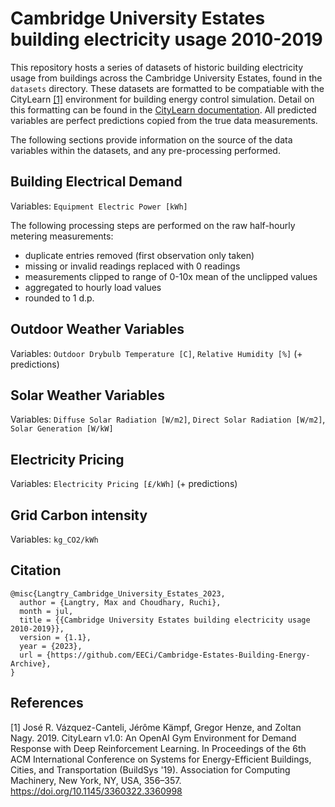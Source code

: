 # Cambridge University Estates building electricity usage 2010-2019

This repository hosts a series of datasets of historic building electricity usage from buildings across the Cambridge University Estates, found in the `datasets` directory. These datasets are formatted to be compatiable with the CityLearn [[1]](#1) environment for building energy control simulation. Detail on this formatting can be found in the [CityLearn documentation](https://www.citylearn.net/overview/dataset.html). All predicted variables are perfect predictions copied from the true data measurements.

The following sections provide information on the source of the data variables within the datasets, and any pre-processing performed.

## Building Electrical Demand

Variables: `Equipment Electric Power [kWh]`



The following processing steps are performed on the raw half-hourly metering measurements:
  - duplicate entries removed (first observation only taken)
  - missing or invalid readings replaced with 0 readings
  - measurements clipped to range of 0-10x mean of the unclipped values
  - aggregated to hourly load values
  - rounded to 1 d.p.

## Outdoor Weather Variables

Variables: `Outdoor Drybulb Temperature [C]`, `Relative Humidity [%]` (+ predictions)

## Solar Weather Variables

Variables: `Diffuse Solar Radiation [W/m2]`, `Direct Solar Radiation [W/m2]`, `Solar Generation [W/kW]`

## Electricity Pricing

Variables: `Electricity Pricing [£/kWh]` (+ predictions)

## Grid Carbon intensity

Variables: `kg_CO2/kWh`

## Citation

```
@misc{Langtry_Cambridge_University_Estates_2023,
  author = {Langtry, Max and Choudhary, Ruchi},
  month = jul,
  title = {{Cambridge University Estates building electricity usage 2010-2019}},
  version = {1.1},
  year = {2023},
  url = {https://github.com/EECi/Cambridge-Estates-Building-Energy-Archive},
}
```

## References
<a id="1">[1]</a>
José R. Vázquez-Canteli, Jérôme Kämpf, Gregor Henze, and Zoltan Nagy. 2019. CityLearn v1.0: An OpenAI Gym Environment for Demand Response with Deep Reinforcement Learning. In Proceedings of the 6th ACM International Conference on Systems for Energy-Efficient Buildings, Cities, and Transportation (BuildSys '19). Association for Computing Machinery, New York, NY, USA, 356–357. https://doi.org/10.1145/3360322.3360998
